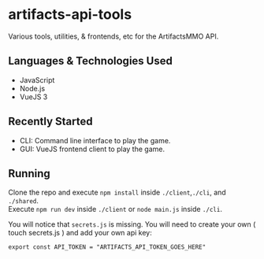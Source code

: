 
# artifacts-api-tools

Various tools, utilities, & frontends, etc for the ArtifactsMMO API.

## Languages & Technologies Used

- JavaScript
- Node.js
- VueJS 3

## Recently Started

- CLI: Command line interface to play the game.
- GUI: VueJS frontend client to play the game.

## Running

Clone the repo and execute `npm install` inside `./client`,`./cli`, and `./shared`.  
Execute `npm run dev` inside `./client` or `node main.js` inside `./cli`.  

You will notice that `secrets.js` is missing.  You will need to create your own ( touch secrets.js ) and add your own api key:

```
export const API_TOKEN = "ARTIFACTS_API_TOKEN_GOES_HERE"
```
